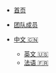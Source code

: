 <!-- navbar docs/_navbar.md -->
  
- [首页]()
- [团队成员](Cn/navbar/Team/members.md)
 
- [中文 :cn:](./Cn/)
  - [英文 :us:]()
  - [法语 :fr:](./Fr/)
